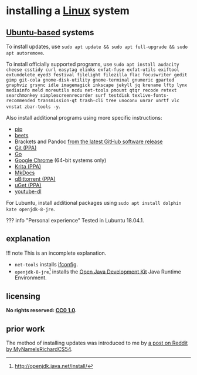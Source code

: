 # installing a [Linux] system
## [Ubuntu-based] systems

To install updates, use `sudo apt update && sudo apt full-upgrade && sudo apt autoremove`.

To install officially supported programs, use `sudo apt install audacity cheese csstidy curl easytag elinks exfat-fuse exfat-utils exiftool extundelete eyed3 festival filelight filezilla flac focuswriter gedit gimp git-cola gnome-disk-utility gnome-terminal gnumeric gparted graphviz grsync idle imagemagick inkscape jekyll jq krename lftp lynx mediainfo meld moreutils ncdu net-tools pmount qtqr recode retext searchmonkey simplescreenrecorder surf testdisk texlive-fonts-recommended transmission-qt trash-cli tree unoconv unrar unrtf vlc vnstat zbar-tools -y`.

Also install additional programs using more specific instructions:

- [pip](instpip.md)
- [beets](insbeet.md)
- Brackets and Pandoc [from the latest GitHub software release](islGHsr.md)
- [Git (PPA)](instGit.md)
- [Go](instlGo.md)
- [Google Chrome](insGCrm.md) (64-bit systems only)
- [Krita (PPA)](insKrta.md)
- [MkDocs](insMkDc.md)
- [qBittorrent (PPA)](insqBtr.md)
- [uGet (PPA)](instuGt.md)
- [youtube-dl](insytdl.md)

For Lubuntu, install additional packages using `sudo apt install dolphin kate openjdk-8-jre`.

??? info "Personal experience"
    Tested in Lubuntu 18.04.1.

## explanation

!!! note
    This is an incomplete explanation.

- `net-tools` installs [ifconfig](https://en.wikipedia.org/wiki/Ifconfig).
- `openjdk-8-jre`[^insLnxS1] installs the [Open Java Development Kit](https://en.wikipedia.org/wiki/OpenJDK) Java Runtime Environment.

## licensing
**No rights reserved: [CC0 1.0](https://creativecommons.org/publicdomain/zero/1.0/).**

## prior work
The method of installing updates was introduced to me by [a post on Reddit by MyNameIsRichardCS54](https://www.reddit.com/r/Kubuntu/comments/99jfb5/every_new_install_of_kubuntu_1804_freezes_up_when/e4qsx0a/).

[Linux]: https://en.wikipedia.org/wiki/Linux_distribution
[Ubuntu-based]: https://en.wikipedia.org/wiki/List_of_Linux_distributions#Ubuntu-based
[^insLnxS1]: http://openjdk.java.net/install/
